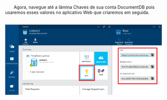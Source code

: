        Agora, navegue até a lâmina Chaves de sua conta DocumentDB pois usaremos esses valores no aplicativo Web que criaremos em seguida.

       ![Screen shot of the Azure Preview portal, showing a DocumentDB account, with the Keys button highlighted on the DocumentDB account blade, and the URI, PRIMARY KEY and SECONDARY KEY values highlighted on the Keys blade](./media/documentdb-keys/keys.png)

<!-----HONumber=August15_HO6-->